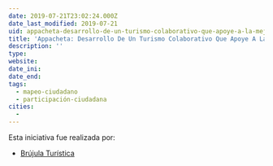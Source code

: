 ```yaml
---
date: 2019-07-21T23:02:24.000Z
date_last_modified: 2019-07-21
uid: appacheta-desarrollo-de-un-turismo-colaborativo-que-apoye-a-la-mejora-de-los-servicios-turisticos-basado-en-recomendaciones-y-experiencias-ciudadanas
title: 'Appacheta: Desarrollo De Un Turismo Colaborativo Que Apoye A La Mejora De Los Servicios Turísticos Basado En Recomendaciones Y Experiencias Ciudadanas'
description: ''
type: 
website: 
date_ini: 
date_end: 
tags:
  - mapeo-ciudadano
  - participación-ciudadana
cities: 
  - 
---
```


Esta iniciativa fue realizada por:

- [Brújula Turística](/organizaciones/brujula-turistica)
